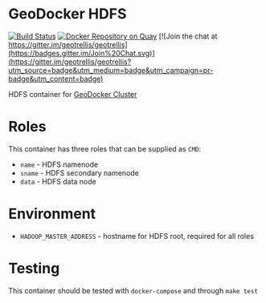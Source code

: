 # GeoDocker HDFS

[![Build Status](https://api.travis-ci.org/geodocker/geodocker-hdfs.svg)](http://travis-ci.org/geodocker/geodocker-hdfs)
[![Docker Repository on Quay](https://quay.io/repository/geodocker/base/status "Docker Repository on Quay")](https://quay.io/repository/geodocker/hdfs)
[![Join the chat at https://gitter.im/geotrellis/geotrellis](https://badges.gitter.im/Join%20Chat.svg)](https://gitter.im/geotrellis/geotrellis?utm_source=badge&utm_medium=badge&utm_campaign=pr-badge&utm_content=badge)

HDFS container for [GeoDocker Cluster](https://github.com/geodocker/geodocker)

# Roles
This container has three roles that can be supplied as `CMD`:
  - `name` - HDFS namenode
  - `sname` - HDFS secondary namenode
  - `data` - HDFS data node

# Environment
  - `HADOOP_MASTER_ADDRESS` - hostname for HDFS root, required for all roles

# Testing
This container should be tested with `docker-compose` and through `make test`
